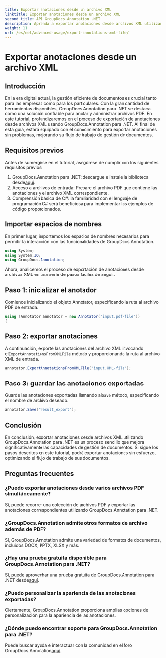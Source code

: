 ```yaml
---
title: Exportar anotaciones desde un archivo XML
linktitle: Exportar anotaciones desde un archivo XML
second_title: API GroupDocs.Annotation .NET
description: Aprenda a exportar anotaciones desde archivos XML utilizando GroupDocs.Annotation para .NET, simplificando su flujo de trabajo de gestión de documentos de manera eficiente.
weight: 11
url: /es/net/advanced-usage/export-annotations-xml-file/
---
```


# Exportar anotaciones desde un archivo XML

## Introducción
En la era digital actual, la gestión eficiente de documentos es crucial tanto para las empresas como para los particulares. Con la gran cantidad de herramientas disponibles, GroupDocs.Annotation para .NET se destaca como una solución confiable para anotar y administrar archivos PDF. En este tutorial, profundizaremos en el proceso de exportación de anotaciones desde archivos XML usando GroupDocs.Annotation para .NET. Al final de esta guía, estará equipado con el conocimiento para exportar anotaciones sin problemas, mejorando su flujo de trabajo de gestión de documentos.
## Requisitos previos
Antes de sumergirse en el tutorial, asegúrese de cumplir con los siguientes requisitos previos:
1.  GroupDocs.Annotation para .NET: descargue e instale la biblioteca desde[aquí](https://releases.groupdocs.com/annotation/net/).
2. Acceso a archivos de entrada: Prepare el archivo PDF que contiene las anotaciones y el archivo XML correspondiente.
3. Comprensión básica de C#: la familiaridad con el lenguaje de programación C# será beneficiosa para implementar los ejemplos de código proporcionados.

## Importar espacios de nombres
En primer lugar, importemos los espacios de nombres necesarios para permitir la interacción con las funcionalidades de GroupDocs.Annotation.
```csharp
using System;
using System.IO;
using GroupDocs.Annotation;
```

Ahora, analicemos el proceso de exportación de anotaciones desde archivos XML en una serie de pasos fáciles de seguir:
## Paso 1: inicializar el anotador
Comience inicializando el objeto Annotator, especificando la ruta al archivo PDF de entrada.
```csharp
using (Annotator annotator = new Annotator("input.pdf-file"))
{
```
## Paso 2: exportar anotaciones
 A continuación, exporte las anotaciones del archivo XML invocando el`ExportAnnotationsFromXMLFile` método y proporcionando la ruta al archivo XML de entrada.
```csharp
annotator.ExportAnnotationsFromXMLFile("input.XML-file");
```
## Paso 3: guardar las anotaciones exportadas
 Guarde las anotaciones exportadas llamando al`Save` método, especificando el nombre de archivo deseado.
```csharp
annotator.Save("result_export");
```

## Conclusión
En conclusión, exportar anotaciones desde archivos XML utilizando GroupDocs.Annotation para .NET es un proceso sencillo que mejora significativamente las capacidades de gestión de documentos. Si sigue los pasos descritos en este tutorial, podrá exportar anotaciones sin esfuerzo, optimizando el flujo de trabajo de sus documentos.
## Preguntas frecuentes
### ¿Puedo exportar anotaciones desde varios archivos PDF simultáneamente?
Sí, puede recorrer una colección de archivos PDF y exportar las anotaciones correspondientes utilizando GroupDocs.Annotation para .NET.
### ¿GroupDocs.Annotation admite otros formatos de archivo además de PDF?
Sí, GroupDocs.Annotation admite una variedad de formatos de documentos, incluidos DOCX, PPTX, XLSX y más.
### ¿Hay una prueba gratuita disponible para GroupDocs.Annotation para .NET?
 Sí, puede aprovechar una prueba gratuita de GroupDocs.Annotation para .NET desde[aquí](https://releases.groupdocs.com/).
### ¿Puedo personalizar la apariencia de las anotaciones exportadas?
Ciertamente, GroupDocs.Annotation proporciona amplias opciones de personalización para la apariencia de las anotaciones.
### ¿Dónde puedo encontrar soporte para GroupDocs.Annotation para .NET?
 Puede buscar ayuda e interactuar con la comunidad en el foro GroupDocs.Annotation[aquí](https://forum.groupdocs.com/c/annotation/10).
